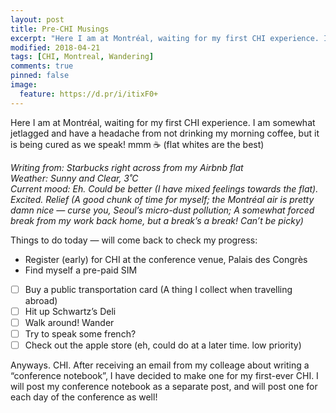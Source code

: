 ```yaml
---
layout: post
title: Pre-CHI Musings
excerpt: "Here I am at Montréal, waiting for my first CHI experience. I am somewhat jetlagged and have a headache from not drinking my morning coffee, but it is being cured as we speak! mmm ☕️ (flat whites are the best)"
modified: 2018-04-21
tags: [CHI, Montreal, Wandering]
comments: true
pinned: false
image:
  feature: https://d.pr/i/itixF0+
---
```


Here I am at Montréal, waiting for my first CHI experience. I am somewhat jetlagged and have a headache from not drinking my morning coffee, but it is being cured as we speak! mmm ☕️ (flat whites are the best)

*Writing from: Starbucks right across from my Airbnb flat*  
*Weather: Sunny and Clear, 3˚C*  
*Current mood: Eh. Could be better (I have mixed feelings towards the flat). Excited. Relief (A good chunk of time for myself; the Montréal air is pretty damn nice — curse you, Seoul’s micro-dust pollution; A somewhat forced break from my work back home, but a break’s a break! Can’t be picky)*  

Things to do today — will come back to check my progress:
* Register (early) for CHI at the conference venue, Palais des Congrès
* Find myself a pre-paid SIM
* [ ] Buy a public transportation card (A thing I collect when travelling abroad)
* [ ] Hit up Schwartz’s Deli
* [ ] Walk around! Wander
* [ ] Try to speak some french?
* [ ] Check out the apple store (eh, could do at a later time. low priority)

Anyways. CHI.
After receiving an email from my colleage about writing a “conference notebook”, I have decided to make one for my first-ever CHI. I will post my conference notebook as a separate post, and will post one for each day of the conference as well!
